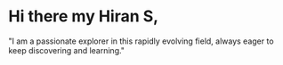 # Hi there my Hiran S, 
"I am a passionate explorer in this rapidly evolving field, always eager to keep discovering and learning."
